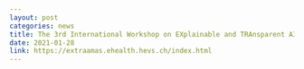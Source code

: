 ```yaml
---
layout: post
categories: news
title: The 3rd International Workshop on EXplainable and TRAnsparent AI and Multi-Agent Systems  (PC member)
date: 2021-01-28
link: https://extraamas.ehealth.hevs.ch/index.html
---
```

